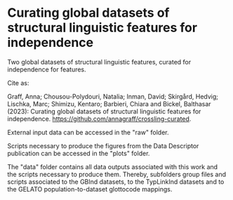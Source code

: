 # Curating global datasets of structural linguistic features for independence
Two global datasets of structural linguistic features, curated for independence for features.

Cite as:

Graff, Anna; Chousou-Polydouri, Natalia; Inman, David; Skirgård, Hedvig; Lischka, Marc; Shimizu, Kentaro; Barbieri, Chiara and Bickel, Balthasar (2023): Curating global datasets of structural linguistic features for independence. https://github.com/annagraff/crossling-curated.

External input data can be accessed in the "raw" folder.

Scripts necessary to produce the figures from the Data Descriptor publication can be accessed in the "plots" folder.

The "data" folder contains all data outputs associated with this work and the scripts necessary to produce them. Thereby, subfolders group files and scripts associated to the GBInd datasets, to the TypLinkInd datasets and to the GELATO population-to-dataset glottocode mappings.